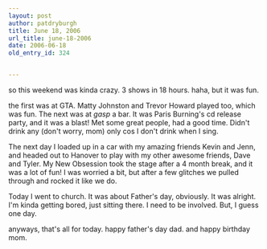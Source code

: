 ```yaml
---
layout: post
author: patdryburgh
title: June 18, 2006
url_title: june-18-2006
date: 2006-06-18
old_entry_id: 324


---
```


so this weekend was kinda crazy. 3 shows in 18 hours. haha, but it was fun. 

the first was at GTA. Matty Johnston and Trevor Howard played too, which was fun. The next was at *gasp* a bar. It was Paris Burning's cd release party, and it was a blast!  Met some great people, had a good time. Didn't drink any (don't worry, mom) only cos I don't drink when I sing. 

The next day I loaded up in a car with my amazing friends Kevin and Jenn, and headed out to Hanover to play with my other awesome friends, Dave and Tyler. My New Obsession took the stage after a 4 month break, and it was a lot of fun!  I was worried a bit, but after a few glitches we pulled through and rocked it like we do. 

Today I went to church. It was about Father's day, obviously. It was alright. I'm kinda getting bored, just sitting there. I need to be involved. But, I guess one day. 

anyways, that's all for today. happy father's day dad. and happy birthday mom.